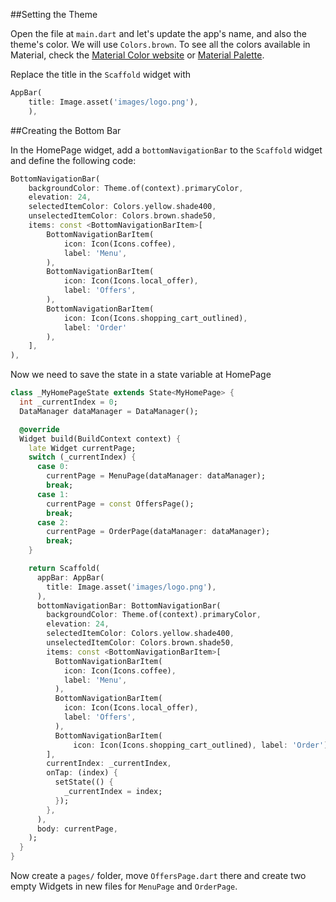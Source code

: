 ##Setting the Theme

Open the file at `main.dart` and let's update the app's name, and also the theme's color. We will use `Colors.brown`. To see all the colors available in Material, check the [Material Color website](https://material.io/resources/color/) or [Material Palette](https://www.materialpalette.com/).

Replace the title in the `Scaffold` widget with 

```dart
AppBar(
    title: Image.asset('images/logo.png'),
    ),
```

##Creating the Bottom Bar

In the HomePage widget, add a `bottomNavigationBar` to the `Scaffold` widget and define the following code:

```dart
BottomNavigationBar(
    backgroundColor: Theme.of(context).primaryColor,
    elevation: 24,
    selectedItemColor: Colors.yellow.shade400,
    unselectedItemColor: Colors.brown.shade50,
    items: const <BottomNavigationBarItem>[
        BottomNavigationBarItem(
            icon: Icon(Icons.coffee),
            label: 'Menu',
        ),
        BottomNavigationBarItem(
            icon: Icon(Icons.local_offer),
            label: 'Offers',
        ),
        BottomNavigationBarItem(
            icon: Icon(Icons.shopping_cart_outlined), 
            label: 'Order'
        ),
    ],
),
```

Now we need to save the state in a state variable at HomePage

```dart
class _MyHomePageState extends State<MyHomePage> {
  int _currentIndex = 0;
  DataManager dataManager = DataManager();

  @override
  Widget build(BuildContext context) {
    late Widget currentPage;
    switch (_currentIndex) {
      case 0:
        currentPage = MenuPage(dataManager: dataManager);
        break;
      case 1:
        currentPage = const OffersPage();
        break;
      case 2:
        currentPage = OrderPage(dataManager: dataManager);
        break;
    }

    return Scaffold(
      appBar: AppBar(
        title: Image.asset('images/logo.png'),
      ),
      bottomNavigationBar: BottomNavigationBar(
        backgroundColor: Theme.of(context).primaryColor,
        elevation: 24,
        selectedItemColor: Colors.yellow.shade400,
        unselectedItemColor: Colors.brown.shade50,
        items: const <BottomNavigationBarItem>[
          BottomNavigationBarItem(
            icon: Icon(Icons.coffee),
            label: 'Menu',
          ),
          BottomNavigationBarItem(
            icon: Icon(Icons.local_offer),
            label: 'Offers',
          ),
          BottomNavigationBarItem(
              icon: Icon(Icons.shopping_cart_outlined), label: 'Order'),
        ],
        currentIndex: _currentIndex,
        onTap: (index) {
          setState(() {
            _currentIndex = index;
          });
        },
      ),
      body: currentPage,
    );
  }
}

```

Now create a `pages/` folder, move `OffersPage.dart` there and create two empty Widgets in new files for `MenuPage` and `OrderPage`.